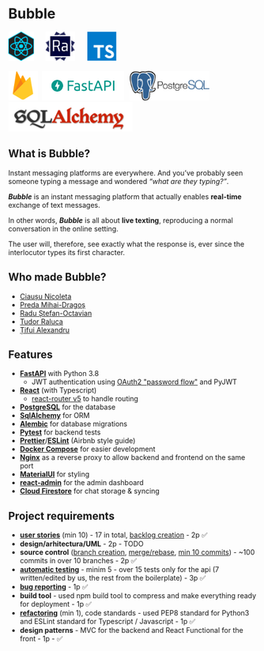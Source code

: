 # Bubble

<div width="60%" margin="auto">
    <div width="70%">
    <img src="assets/react-logo.png" alt="react" height="60" /> &nbsp;&nbsp;&nbsp;&nbsp;
    <img src="assets/react-admin.png" alt="react-admin" height="60" /> &nbsp;&nbsp;&nbsp;&nbsp;
    <img src="assets/typescript.png" alt="typescript" height="60" /> &nbsp;&nbsp;&nbsp;&nbsp;
    </div>
</div>
</br>
<div>
<img src="assets/firebase.png" alt="firebase" height="60" />&nbsp;
<img src="assets/fastapi-logo.png" alt="fastapi" height="60"/> &nbsp;
<img src="assets/postgres.png" alt="porstgres" height="60" /> &nbsp;
<img src="assets/sql-alchemy.png" alt="sql-alchemy" height="60" />
</div>


## What is Bubble?
Instant messaging platforms are everywhere. And you’ve probably seen someone typing a message and wondered *“what are they typing?”*.

***Bubble*** is an instant messaging platform that actually enables **real-time** exchange of text messages. 

In other words, ***Bubble*** is all about **live texting**, reproducing a normal conversation in the online setting. 

The user will, therefore, see exactly what the response is, ever since the interlocutor types its first character.


## Who made Bubble?
- [Ciaușu Nicoleta](https://github.com/mehanix/)
- [Preda Mihai-Dragoș](https://github.com/PredaMihaiDragos/)
- [Radu Ștefan-Octavian](https://github.com/Stefan-Radu/)
- [Tudor Raluca](https://github.com/ralucatudor)
- [Țifui Alexandru](https://github.com/tifui-alexandru)


## Features

- **[FastAPI](https://fastapi.tiangolo.com/)** with Python 3.8
    - JWT authentication using [OAuth2 "password
    flow"](https://fastapi.tiangolo.com/tutorial/security/simple-oauth2/) and
    PyJWT
- **[React](https://reactjs.org/)** (with Typescript)
    - [react-router v5](https://reacttraining.com/react-router/) to handle routing
- **[PostgreSQL](https://www.postgresql.org/)** for the database
- **[SqlAlchemy](https://www.sqlalchemy.org/)** for ORM
- **[Alembic](https://alembic.sqlalchemy.org/en/latest/)** for database migrations
- **[Pytest](https://docs.pytest.org/en/latest/)** for backend tests
- **[Prettier](https://prettier.io/)**/**[ESLint](https://eslint.org/)** (Airbnb style guide)
- **[Docker Compose](https://docs.docker.com/compose/)** for easier development
- **[Nginx](https://www.nginx.com/)** as a reverse proxy to allow backend and frontend on the same port
- **[MaterialUI](https://material-ui.com/)** for styling
- **[react-admin](https://github.com/marmelab/react-admin)** for the admin dashboard
- **[Cloud Firestore](https://firebase.google.com/docs/firestore/)** for chat storage & syncing

## Project requirements
- **[user stories](https://github.com/UniBucAlert/bubble/issues?q=label%3A%22User+Story%22+)** (min 10) - 17 in total, [backlog creation](https://github.com/UniBucAlert/bubble/issues) - 2p ✅
- **design/arhitectura/UML** - 2p - TODO
- **source control** ([branch creation](https://github.com/UniBucAlert/bubble/branches), [merge/rebase](https://github.com/UniBucAlert/bubble/network), [min 10 commits](https://github.com/UniBucAlert/bubble/commits/main)) - ~100 commits in over 10 branches - 2p ✅
- **[automatic testing](https://github.com/UniBucAlert/bubble/tree/main/bubble/backend/app/api/api_v1/routers/tests)** - minim 5 - over 15 tests only for the api (7 written/edited by us, the rest from the boilerplate) - 3p ✅
- **[bug reporting](https://github.com/UniBucAlert/bubble/issues?q=label%3Abug+)** - 1p ✅
- **build tool** - used npm build tool to compress and make everything ready for deployment - 1p ✅
- **[refactoring](https://github.com/UniBucAlert/bubble/commit/e36920ccca081f26a1333394c992ef115dc6b85a)** (min 1), code standards - used PEP8 standard for Python3 and ESLint standard for Typescript / Javascript - 1p ✅
- **design patterns** - MVC for the backend and React Functional for the front - 1p - ✅
